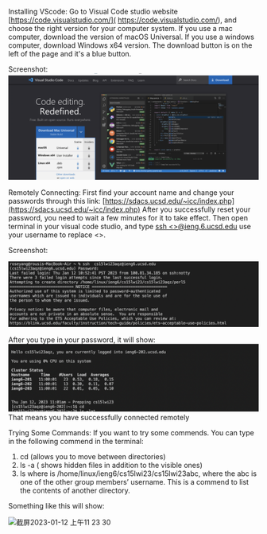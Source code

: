 Installing VScode: Go to Visual Code studio website [https://code.visualstudio.com/]( https://code.visualstudio.com/), and choose the right version for your computer system. If you use a mac computer, download the version of macOS Universal. If you use a windows computer, download Windows x64 version. The download button is on the left of the page and it's a blue button. 

Screenshot: ![Image](https://github.com/yiy013079/cse15l-lab-reports/blob/main/%E6%88%AA%E5%B1%8F2023-01-12%20%E4%B8%8A%E5%8D%8811.11.28.png?raw=true)

Remotely Connecting: First find your account name and change your passwords through this link: 
[https://sdacs.ucsd.edu/~icc/index.php](https://sdacs.ucsd.edu/~icc/index.php) 
After you successfully reset your password, you need to wait a few minutes for it to take effect.
Then open terminal in your visual code studio, and type
[ssh <>@ieng.6.ucsd.edu](ssh<>@ieng.6.ucsd.edu)  use your username to replace <>.

Screenshot: 
 
![Image](https://github.com/yiy013079/cse15l-lab-reports/blob/main/%E6%88%AA%E5%B1%8F2023-01-12%20%E4%B8%8A%E5%8D%8811.19.29.png?raw=true)

 
After you type in your password, it will show:
 ![Image](https://github.com/yiy013079/cse15l-lab-reports/blob/main/%E6%88%AA%E5%B1%8F2023-01-12%20%E4%B8%8A%E5%8D%8811.20.11.png?raw=true)
That means you have successfully connected remotely

Trying Some Commands: If you want to try some commends. You can type in the following commend in the terminal:
1. cd (allows you to move between directories)
2. ls -a ( shows hidden files in addition to the visible ones)
3. ls <directory> where <directory> is /home/linux/ieng6/cs15lwi23/cs15lwi23abc, where the abc is one of the other group members’ username. This is a commend to list the contents of another directory. 

 Something like this will show: 

<img width="787" alt="截屏2023-01-12 上午11 23 30" src="https://user-images.githubusercontent.com/122562034/212178327-5bb2f402-e842-4565-8dba-e7a7a2bad843.png">


